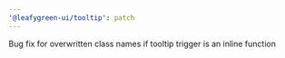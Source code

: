 ```yaml
---
'@leafygreen-ui/tooltip': patch
---
```


Bug fix for overwritten class names if tooltip trigger is an inline function
